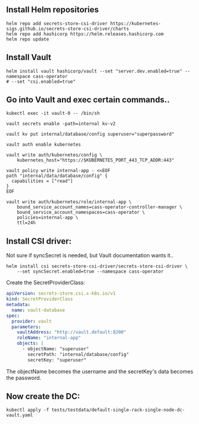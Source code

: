 ## Install Helm repositories

```
helm repo add secrets-store-csi-driver https://kubernetes-sigs.github.io/secrets-store-csi-driver/charts
helm repo add hashicorp https://helm.releases.hashicorp.com
helm repo update
```

## Install Vault

```
helm install vault hashicorp/vault --set "server.dev.enabled=true" --namespace cass-operator
# --set "csi.enabled=true"
```

## Go into Vault and exec certain commands..

```
kubectl exec -it vault-0 -- /bin/sh

vault secrets enable -path=internal kv-v2

vault kv put internal/database/config superuser="superpassword"

vault auth enable kubernetes

vault write auth/kubernetes/config \
    kubernetes_host="https://$KUBERNETES_PORT_443_TCP_ADDR:443"

vault policy write internal-app - <<EOF
path "internal/data/database/config" {
  capabilities = ["read"]
}
EOF

vault write auth/kubernetes/role/internal-app \
    bound_service_account_names=cass-operator-controller-manager \
    bound_service_account_namespaces=cass-operator \
    policies=internal-app \
    ttl=24h
```

## Install CSI driver:

Not sure if syncSecret is needed, but Vault documentation wants it..

```
helm install csi secrets-store-csi-driver/secrets-store-csi-driver \
    --set syncSecret.enabled=true --namespace cass-operator
```

Create the SecretProviderClass:

```yaml
apiVersion: secrets-store.csi.x-k8s.io/v1
kind: SecretProviderClass
metadata:
  name: vault-database
spec:
  provider: vault
  parameters:
    vaultAddress: "http://vault.default:8200"
    roleName: "internal-app"
    objects: |
      - objectName: "superuser"
        secretPath: "internal/database/config"
        secretKey: "superuser"
```

The objectName becomes the username and the secretKey's data becomes the password.

## Now create the DC:

```
kubectl apply -f tests/testdata/default-single-rack-single-node-dc-vault.yaml
```
